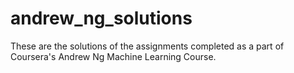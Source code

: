 # andrew_ng_solutions

These are the solutions of the assignments completed as a part of Coursera's Andrew Ng Machine Learning Course.
